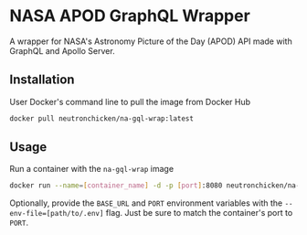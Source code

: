 # NASA APOD GraphQL Wrapper
A wrapper for NASA's Astronomy Picture of the Day (APOD) API made with GraphQL and Apollo Server.

## Installation
User Docker's command line to pull the image from Docker Hub
```bash
docker pull neutronchicken/na-gql-wrap:latest
```

## Usage
Run a container with the `na-gql-wrap` image
```bash
docker run --name=[container_name] -d -p [port]:8080 neutronchicken/na-gql-wrap:latest
```

Optionally, provide the `BASE_URL` and `PORT` environment variables with the `--env-file=[path/to/.env]` flag.
Just be sure to match the container's port to `PORT`.
